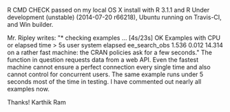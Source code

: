 R CMD CHECK passed on my local OS X install with R 3.1.1 and R Under development (unstable) (2014-07-20 r66218), Ubuntu running on Travis-CI, and Win builder.

Mr. Ripley writes: "* checking examples … [4s/23s] OK
Examples with CPU or elapsed time > 5s
                user system elapsed
ee_search_obs 1.536  0.012  14.314 on a rather fast machine: the CRAN policies ask for a few seconds." The function in question requests data from a web API. Even the fastest machine cannot ensure a perfect connection every single time and also cannot control for concurrent users. The same example runs under 5 seconds most of the time in testing. I have commented out nearly all examples now.

Thanks! Karthik Ram
